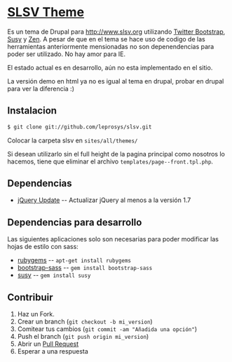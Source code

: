 [SLSV Theme](http://drupal.wdiaz.org/)
==========
Es un tema de Drupal para  http://www.slsv.org utilizando [Twitter Bootstrap](http://twitter.github.com/bootstrap/), [Susy](http://susy.oddbird.net/) y [Zen](http://drupal.org/project/zen). A pesar de que en el tema se hace uso de codigo de las herramientas anteriormente mensionadas no son depenendencias para poder ser utilizado.
No hay amor para IE.

El estado actual es en desarrollo, aún no esta implementado en el sitio.

La versión demo en html ya no es igual al tema en drupal, probar en drupal para ver la diferencia :)

Instalacion
-----------
```bash
$ git clone git://github.com/leprosys/slsv.git
```
Colocar la carpeta slsv en `sites/all/themes/`

Si desean utilizarlo sin el full height de la pagina principal como nosotros lo hacemos, tiene que eliminar el archivo `templates/page--front.tpl.php`.

Dependencias
------------
* [jQuery Update](https://drupal.org/project/jquery_update) -- Actualizar jQuery al menos a la versión 1.7

Dependencias para desarrollo
----------------------------

Las siguientes aplicaciones solo son necesarias para poder modificar las hojas de estilo con sass:

* [rubygems](http://rubygems.org/) -- `apt-get install rubygems`
* [bootstrap-sass](https://github.com/thomas-mcdonald/bootstrap-sass) -- `gem install bootstrap-sass`
* [susy](http://susy.oddbird.net/) -- `gem install susy`


Contribuir
------------

1. Haz un Fork.
2. Crear un branch (`git checkout -b mi_version`)
3. Comitear tus cambios (`git commit -am "Añadida una opción"`)
4. Push el branch (`git push origin mi_version`)
5. Abrir un [Pull Request][1]
6. Esperar a una respuesta


[1]: http://github.com/leprosys/slsv/pulls
